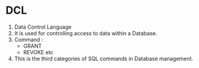 # DCL

1. Data Control Language
2. It is used for controlling access to data within a Database.
3. Command :
    - GRANT
    - REVOKE etc
4. This is the third categories of SQL commands in Database management.